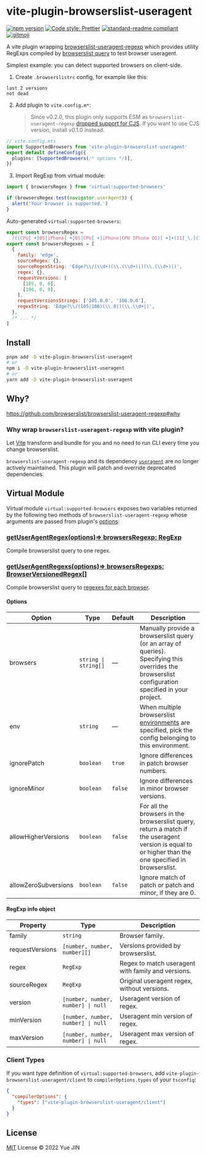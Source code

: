 # vite-plugin-browserslist-useragent

[![npm version](https://img.shields.io/npm/v/vite-plugin-browserslist-useragent)](https://www.npmjs.com/package/vite-plugin-browserslist-useragent)
[![Code style: Prettier](https://img.shields.io/badge/code_style-prettier-ff69b4.svg)](https://github.com/prettier/prettier)
[![standard-readme compliant](https://img.shields.io/badge/readme%20style-standard-brightgreen.svg)](https://github.com/RichardLitt/standard-readme)
[![gitmoji](https://img.shields.io/badge/gitmoji-%20😜%20😍-FFDD67.svg)](https://gitmoji.dev)

A vite plugin wrapping [browserslist-useragent-regexp](https://github.com/browserslist/browserslist-useragent-regexp) which provides utility RegExps compiled by [browserslist query](https://github.com/browserslist/browserslist#queries) to test browser useragent.

Simplest example: you can detect supported browsers on client-side.

1. Create `.browserslistrc` config, for example like this:

```
last 2 versions
not dead
```

2. Add plugin to `vite.config.m*`:
   > Since v0.2.0, this plugin only supports ESM as `browserslist-useragent-regexp` [dropped support for CJS](https://github.com/browserslist/browserslist-useragent-regexp/commit/41456bc22b789fee57384a00abb64e0690ded08a). If you want to use CJS version, install v0.1.0 instead.

```ts
// vite.config.mts
import SupportedBrowsers from 'vite-plugin-browserslist-useragent'
export default defineConfig({
  plugins: [SupportedBrowsers(/* options */)],
})
```

3. Import RegExp from virtual module:

```js
import { browsersRegex } from 'virtual:supported-browsers'

if (browsersRegex.test(navigator.userAgent)) {
  alert('Your browser is supported.')
}
```

Auto-generated `virtual:supported-browsers`:

```js
export const browsersRegex =
  /((CPU[ +]OS|iPhone[ +]OS|CPU[ +]iPhone|CPU IPhone OS)[ +]+(11[_\.](3|4)|12[_\.](0|1))(?:[_\.]\d+)?)|(OperaMini(?:\/att)?\/?(\d+)?(?:\.\d+)?(?:\.\d+)?)|(Opera\/.+Opera Mobi.+Version\/46\.0)|(Opera\/46\.0.+Opera Mobi)|(Opera Mobi.+Opera(?:\/|\s+)46\.0)|(SamsungBrowser\/(8|9)\.2)|(Edge\/(17|18)(?:\.0)?)|(HeadlessChrome(?:\/(72|73)\.0\.\d+)?)|((Chromium|Chrome)\/(72|73)\.0(?:\.\d+)?)|(IEMobile[ \/]11\.0)|(Version\/12\.(0|1)(?:\.\d+)?.*Safari\/)|(Trident\/7\.0)|(Firefox\/(65|66)\.0\.\d+)|(Firefox\/(65|66)\.0(pre|[ab]\d+[a-z]*)?)|(([MS]?IE) 11\.0)/
export const browsersRegexes = [
  {
    family: 'edge',
    sourceRegex: {},
    sourceRegexString: 'Edge?\\/(\\d+)(\\.(\\d+)|)(\\.(\\d+)|)',
    regex: {},
    requestVersions: [
      [105, 0, 0],
      [106, 0, 0],
    ],
    requestVersionsStrings: ['105.0.0', '106.0.0'],
    regexString: 'Edge?\\/(105|106)(\\.0|)(\\.\\d+|)',
  },
  /* ... */
]
```

## Install

```bash
pnpm add -D vite-plugin-browserslist-useragent
# or
npm i -D vite-plugin-browserslist-useragent
# or
yarn add -D vite-plugin-browserslist-useragent
```

## Why?

https://github.com/browserslist/browserslist-useragent-regexp#why

### Why wrap `browserslist-useragent-regexp` with vite plugin?

Let [Vite](https://github.com/vitejs/vite) transform and bundle for you and no need to run CLI every time you change browserslist.

`browserslist-useragent-regexp` and its dependency [`useragent`](https://github.com/3rd-Eden/useragent) are no longer actively maintained. This plugin will patch and override deprecated dependencies.

## Virtual Module

Virtual module `virtual:supported-browsers` exposes two variables returned by the following two methods of `browserslist-useragent-regexp` whose arguments are passed from plugin's [options](#options):

### [getUserAgentRegex(options)=> browsersRegexp: RegExp](https://browserslist.github.io/browserslist-useragent-regexp/functions/getUserAgentRegex.html)

Compile browserslist query to one regex.

### [getUserAgentRegexs(options)=> browsersRegexps: BrowserVersionedRegex[]](https://browserslist.github.io/browserslist-useragent-regexp/functions/getUserAgentRegexes.html)

Compile browserslist query to [regexes for each browser](#regexp-info-object).

#### Options

| Option               | Type                 | Default | Description                                                                                                                                              |
| -------------------- | -------------------- | ------- | -------------------------------------------------------------------------------------------------------------------------------------------------------- |
| browsers             | `string \| string[]` | —       | Manually provide a browserslist query (or an array of queries). Specifying this overrides the browserslist configuration specified in your project.      |
| env                  | `string`             | —       | When multiple browserslist [environments](https://github.com/ai/browserslist#environments) are specified, pick the config belonging to this environment. |
| ignorePatch          | `boolean`            | `true`  | Ignore differences in patch browser numbers.                                                                                                             |
| ignoreMinor          | `boolean`            | `false` | Ignore differences in minor browser versions.                                                                                                            |
| allowHigherVersions  | `boolean`            | `false` | For all the browsers in the browserslist query, return a match if the useragent version is equal to or higher than the one specified in browserslist.    |
| allowZeroSubversions | `boolean`            | `false` | Ignore match of patch or patch and minor, if they are 0.                                                                                                 |

#### RegExp info object

| Property        | Type                               | Description                                        |
| --------------- | ---------------------------------- | -------------------------------------------------- |
| family          | `string`                           | Browser family.                                    |
| requestVersions | `[number, number, number][]`       | Versions provided by browserslist.                 |
| regex           | `RegExp`                           | Regex to match useragent with family and versions. |
| sourceRegex     | `RegExp`                           | Original useragent regex, without versions.        |
| version         | `[number, number, number] \| null` | Useragent version of regex.                        |
| minVersion      | `[number, number, number] \| null` | Useragent min version of regex.                    |
| maxVersion      | `[number, number, number] \| null` | Useragent max version of regex.                    |

### Client Types

If you want type definition of `virtual:supported-browsers`, add `vite-plugin-browserslist-useragent/client` to `compilerOptions.types` of your `tsconfig`:

```json
{
  "compilerOptions": {
    "types": ["vite-plugin-browserslist-useragent/client"]
  }
}
```

## License

[MIT](./LICENSE) License © 2022 Yue JIN
